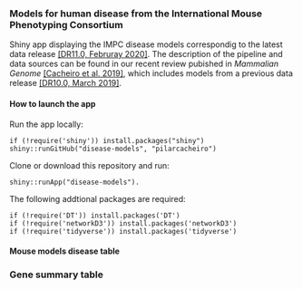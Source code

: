 ### Models for human disease from the International Mouse Phenotyping Consortium
Shiny app displaying the IMPC disease models correspondig to the latest data release [[DR11.0, Februray 2020]](https://www.mousephenotype.org/data/release). The description of the pipeline and data sources can be found in our recent review pubished in *Mammalian Genome* [[Cacheiro et al. 2019]](https://link.springer.com/article/10.1007/s00335-019-09804-5), which includes models from a previous data release [[DR10.0, March 2019]](https://www.mousephenotype.org/data/previous-releases/10.0).

#### How to launch the app
Run the app locally:

```
if (!require('shiny')) install.packages("shiny")
shiny::runGitHub("disease-models", "pilarcacheiro")
```

Clone or download this repository and run:
```
shiny::runApp("disease-models").
```
The following addtional packages are required:
```
if (!require('DT')) install.packages('DT')
if (!require('networkD3')) install.packages('networkD3')
if (!require('tidyverse')) install.packages('tidyverse')
```
#### Mouse models disease table

### Gene summary table
